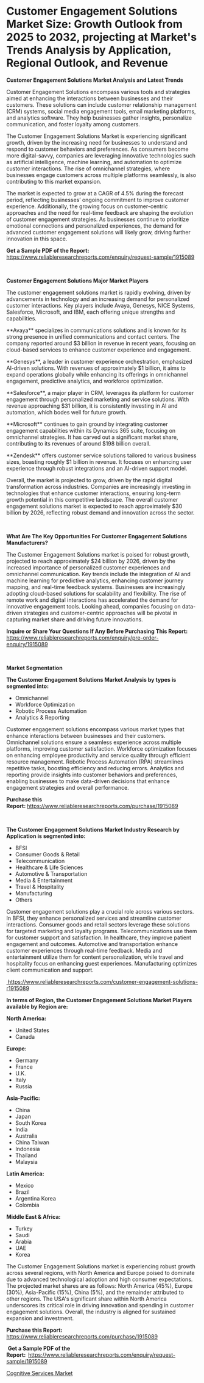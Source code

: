 <p><h1>Customer Engagement Solutions Market Size: Growth Outlook from 2025 to 2032, projecting at Market's Trends Analysis by Application, Regional Outlook, and Revenue</h1></p><p><strong>Customer Engagement Solutions Market Analysis and Latest Trends</strong></p>
<p><p>Customer Engagement Solutions encompass various tools and strategies aimed at enhancing the interactions between businesses and their customers. These solutions can include customer relationship management (CRM) systems, social media engagement tools, email marketing platforms, and analytics software. They help businesses gather insights, personalize communication, and foster loyalty among customers.</p><p>The Customer Engagement Solutions Market is experiencing significant growth, driven by the increasing need for businesses to understand and respond to customer behaviors and preferences. As consumers become more digital-savvy, companies are leveraging innovative technologies such as artificial intelligence, machine learning, and automation to optimize customer interactions. The rise of omnichannel strategies, where businesses engage customers across multiple platforms seamlessly, is also contributing to this market expansion.</p><p>The market is expected to grow at a CAGR of 4.5% during the forecast period, reflecting businesses’ ongoing commitment to improve customer experience. Additionally, the growing focus on customer-centric approaches and the need for real-time feedback are shaping the evolution of customer engagement strategies. As businesses continue to prioritize emotional connections and personalized experiences, the demand for advanced customer engagement solutions will likely grow, driving further innovation in this space.</p></p>
<p><strong>Get a Sample PDF of the Report:&nbsp;</strong> <a href="https://www.reliableresearchreports.com/enquiry/request-sample/1915089?utm_campaign=2255&utm_medium=2&utm_source=Github&utm_content=ia&utm_term=10032025&utm_id=customer-engagement-solutions">https://www.reliableresearchreports.com/enquiry/request-sample/1915089</a></p>
<p>&nbsp;</p>
<p><strong>Customer Engagement Solutions Major Market Players</strong></p>
<p><p>The customer engagement solutions market is rapidly evolving, driven by advancements in technology and an increasing demand for personalized customer interactions. Key players include Avaya, Genesys, NICE Systems, Salesforce, Microsoft, and IBM, each offering unique strengths and capabilities.</p><p>**Avaya** specializes in communications solutions and is known for its strong presence in unified communications and contact centers. The company reported around $3 billion in revenue in recent years, focusing on cloud-based services to enhance customer experience and engagement.</p><p>**Genesys**, a leader in customer experience orchestration, emphasized AI-driven solutions. With revenues of approximately $1 billion, it aims to expand operations globally while enhancing its offerings in omnichannel engagement, predictive analytics, and workforce optimization.</p><p>**Salesforce**, a major player in CRM, leverages its platform for customer engagement through personalized marketing and service solutions. With revenue approaching $31 billion, it is consistently investing in AI and automation, which bodes well for future growth. </p><p>**Microsoft** continues to gain ground by integrating customer engagement capabilities within its Dynamics 365 suite, focusing on omnichannel strategies. It has carved out a significant market share, contributing to its revenues of around $198 billion overall.</p><p>**Zendesk** offers customer service solutions tailored to various business sizes, boasting roughly $1 billion in revenue. It focuses on enhancing user experience through robust integrations and an AI-driven support model.</p><p>Overall, the market is projected to grow, driven by the rapid digital transformation across industries. Companies are increasingly investing in technologies that enhance customer interactions, ensuring long-term growth potential in this competitive landscape. The overall customer engagement solutions market is expected to reach approximately $30 billion by 2026, reflecting robust demand and innovation across the sector.</p></p>
<p>&nbsp;</p>
<p><strong>What Are The Key Opportunities For Customer Engagement Solutions Manufacturers?</strong></p>
<p><p>The Customer Engagement Solutions market is poised for robust growth, projected to reach approximately $24 billion by 2026, driven by the increased importance of personalized customer experiences and omnichannel communication. Key trends include the integration of AI and machine learning for predictive analytics, enhancing customer journey mapping, and real-time feedback systems. Businesses are increasingly adopting cloud-based solutions for scalability and flexibility. The rise of remote work and digital interactions has accelerated the demand for innovative engagement tools. Looking ahead, companies focusing on data-driven strategies and customer-centric approaches will be pivotal in capturing market share and driving future innovations.</p></p>
<p><strong>Inquire or Share Your Questions If Any Before Purchasing This Report:</strong> <a href="https://www.reliableresearchreports.com/enquiry/pre-order-enquiry/1915089?utm_campaign=2255&utm_medium=2&utm_source=Github&utm_content=ia&utm_term=10032025&utm_id=customer-engagement-solutions">https://www.reliableresearchreports.com/enquiry/pre-order-enquiry/1915089</a></p>
<p>&nbsp;</p>
<p><strong>Market Segmentation</strong></p>
<p><strong>The Customer Engagement Solutions Market Analysis by types is segmented into:</strong></p>
<p><ul><li>Omnichannel</li><li>Workforce Optimization</li><li>Robotic Process Automation</li><li>Analytics & Reporting</li></ul></p>
<p><p>Customer engagement solutions encompass various market types that enhance interactions between businesses and their customers. Omnichannel solutions ensure a seamless experience across multiple platforms, improving customer satisfaction. Workforce optimization focuses on enhancing employee productivity and service quality through efficient resource management. Robotic Process Automation (RPA) streamlines repetitive tasks, boosting efficiency and reducing errors. Analytics and reporting provide insights into customer behaviors and preferences, enabling businesses to make data-driven decisions that enhance engagement strategies and overall performance.</p></p>
<p><strong>Purchase this Report:&nbsp;</strong><a href="https://www.reliableresearchreports.com/purchase/1915089?utm_campaign=2255&utm_medium=2&utm_source=Github&utm_content=ia&utm_term=10032025&utm_id=customer-engagement-solutions">https://www.reliableresearchreports.com/purchase/1915089</a></p>
<p>&nbsp;</p>
<p><strong>The Customer Engagement Solutions Market Industry Research by Application is segmented into:</strong></p>
<p><ul><li>BFSI</li><li>Consumer Goods & Retail</li><li>Telecommunication</li><li>Healthcare & Life Sciences</li><li>Automotive & Transportation</li><li>Media & Entertainment</li><li>Travel & Hospitality</li><li>Manufacturing</li><li>Others</li></ul></p>
<p><p>Customer engagement solutions play a crucial role across various sectors. In BFSI, they enhance personalized services and streamline customer interactions. Consumer goods and retail sectors leverage these solutions for targeted marketing and loyalty programs. Telecommunications use them for customer support and satisfaction. In healthcare, they improve patient engagement and outcomes. Automotive and transportation enhance customer experiences through real-time feedback. Media and entertainment utilize them for content personalization, while travel and hospitality focus on enhancing guest experiences. Manufacturing optimizes client communication and support.</p></p>
<p><a href="https://www.reliableresearchreports.com/customer-engagement-solutions-r1915089?utm_campaign=2255&utm_medium=2&utm_source=Github&utm_content=ia&utm_term=10032025&utm_id=customer-engagement-solutions">&nbsp;https://www.reliableresearchreports.com/customer-engagement-solutions-r1915089</a></p>
<p><strong>In terms of Region, the Customer Engagement Solutions Market Players available by Region are:</strong></p>
<p>
    <p> <strong> North America: </strong>
        <ul>
            <li>United States</li>
            <li>Canada</li>
        </ul>
        </p> 
    <p> <strong> Europe: </strong>
        <ul>
            <li>Germany</li>
            <li>France</li>
            <li>U.K.</li>
            <li>Italy</li>
            <li>Russia</li>
        </ul>
        </p> 
    <p> <strong> Asia-Pacific: </strong>
        <ul>
            <li>China</li>
            <li>Japan</li>
            <li>South Korea</li>
            <li>India</li>
            <li>Australia</li>
            <li>China Taiwan</li>
            <li>Indonesia</li>
            <li>Thailand</li>
            <li>Malaysia</li>
        </ul>
        </p> 
    <p> <strong> Latin America: </strong>
        <ul>
            <li>Mexico</li>
            <li>Brazil</li>
            <li>Argentina Korea</li>
            <li>Colombia</li>
        </ul>
        </p> 
    <p> <strong> Middle East & Africa: </strong>
        <ul>
            <li>Turkey</li>
            <li>Saudi</li>
            <li>Arabia</li>
            <li>UAE</li>
            <li>Korea</li>
        </ul>
    </p>
    </p>
<p><p>The Customer Engagement Solutions market is experiencing robust growth across several regions, with North America and Europe poised to dominate due to advanced technological adoption and high consumer expectations. The projected market shares are as follows: North America (45%), Europe (30%), Asia-Pacific (15%), China (5%), and the remainder attributed to other regions. The USA's significant share within North America underscores its critical role in driving innovation and spending in customer engagement solutions. Overall, the industry is aligned for sustained expansion and investment.</p></p>
<p><strong>Purchase this Report: </strong><a href="https://www.reliableresearchreports.com/purchase/1915089?utm_campaign=2255&utm_medium=2&utm_source=Github&utm_content=ia&utm_term=10032025&utm_id=customer-engagement-solutions">https://www.reliableresearchreports.com/purchase/1915089</a></p>
<p>&nbsp;<strong>Get a Sample PDF of the Report:&nbsp;&nbsp;</strong><a href="https://www.reliableresearchreports.com/enquiry/request-sample/1915089?utm_campaign=2255&utm_medium=2&utm_source=Github&utm_content=ia&utm_term=10032025&utm_id=customer-engagement-solutions">https://www.reliableresearchreports.com/enquiry/request-sample/1915089</a></p>
<p><strong></strong></p>
<p><p><a href="https://github.com/sca704osol/Market-Research-Report-List-1/blob/main/cognitive-services-market.md?utm_campaign=2255&utm_medium=2&utm_source=Github&utm_content=ia&utm_term=10032025&utm_id=customer-engagement-solutions">Cognitive Services Market</a></p></p>
